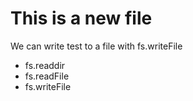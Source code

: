 # This is a new file

We can write test to a file with fs.writeFile

* fs.readdir
* fs.readFile
* fs.writeFile